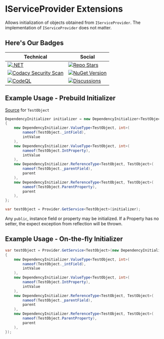 # IServiceProvider Extensions

Allows initialization of objects obtained from `IServiceProvider`.  The implementation of `IServiceProvider` does not matter.

## Here's Our Badges

| Technical | Social |
|---|---|
| [![.NET](https://github.com/gatewayprogrammingschool/GPS.IServiceProvider.Extensions/actions/workflows/dotnet.yml/badge.svg)](https://github.com/gatewayprogrammingschool/GPS.IServiceProvider.Extensions/actions/workflows/dotnet.yml) | [![Repo Stars](https://img.shields.io/github/stars/gatewayprogrammingschool/GPS.IServiceProvider.Extensions?label=Repository%20Stars&style=plastic)](https://github.com/gatewayprogrammingschool/GPS.IServiceProvider.Extensions) |
| [![Codacy Security Scan](https://github.com/gatewayprogrammingschool/GPS.IServiceProvider.Extensions/actions/workflows/codacy-analysis.yml/badge.svg)](https://github.com/gatewayprogrammingschool/GPS.IServiceProvider.Extensions/actions/workflows/codacy-analysis.yml) | [![NuGet Version](https://img.shields.io/nuget/vpre/IServiceProviderExtensions)](https://www.nuget.org/packages/IServiceProviderExtensions/) |
| [![CodeQL](https://github.com/gatewayprogrammingschool/GPS.IServiceProvider.Extensions/actions/workflows/codeql-analysis.yml/badge.svg)](https://github.com/gatewayprogrammingschool/GPS.IServiceProvider.Extensions/actions/workflows/codeql-analysis.yml) | [![Discussions](https://img.shields.io/github/discussions/gatewayprogrammingschool/GPS.IServiceProvider.Extensions)](https://github.com/gatewayprogrammingschool/GPS.IServiceProvider.Extensions/discussions) |

## Example Usage - Prebuild Initializer

[Source](https://github.com/gatewayprogrammingschool/GPS.IServiceProvider.Extensions/blob/main/tests/GPS.IServiceProvider.Extensions.Tests/TestObject.cs) for `TestObject`

```csharp
DependencyInitializer initializer = new DependencyInitializer<TestObject>
{
    new DependencyInitializer.ValueType<TestObject, int>(
        nameof(TestObject._intField),
        intValue
    ),
    new DependencyInitializer.ValueType<TestObject, int>(
        nameof(TestObject.IntProperty),
        intValue
    ),
    new DependencyInitializer.ReferenceType<TestObject, TestObject>(
        nameof(TestObject._parentField),
        parent
    ),
    new DependencyInitializer.ReferenceType<TestObject, TestObject>(
        nameof(TestObject.ParentProperty),
        parent
    ),
};

var testObject = Provider.GetService<TestObject>(initializer);

```

Any `public`, instance field or property may be initialized.  If a Property has no setter, the expect exception from reflection will be thrown.

## Example Usage - On-the-fly Initializer

```csharp
var testObject = Provider.GetService<TestObject>(new DependencyInitializer<TestObject>
{
    new DependencyInitializer.ValueType<TestObject, int>(
        nameof(TestObject._intField),
        intValue
    ),
    new DependencyInitializer.ValueType<TestObject, int>(
        nameof(TestObject.IntProperty),
        intValue
    ),
    new DependencyInitializer.ReferenceType<TestObject, TestObject>(
        nameof(TestObject._parentField),
        parent
    ),
    new DependencyInitializer.ReferenceType<TestObject, TestObject>(
        nameof(TestObject.ParentProperty),
        parent
    ),
});

```
